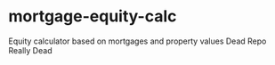 # mortgage-equity-calc
Equity calculator based on mortgages and property values
Dead Repo
Really Dead
